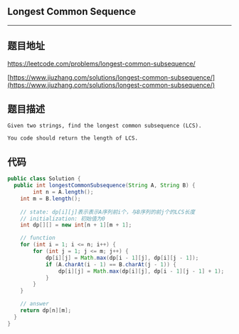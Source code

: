## Longest Common Sequence

----
## 题目地址

https://leetcode.com/problems/longest-common-subsequence/

[https://www.jiuzhang.com/solutions/longest-common-subsequence/](https://www.jiuzhang.com/solutions/longest-common-subsequence/)

## 题目描述

```text
Given two strings, find the longest common subsequence (LCS).

You code should return the length of LCS.
```

## 代码

```java
public class Solution {
  public int longestCommonSubsequence(String A, String B) {
		int n = A.length();
    int m = B.length();
        
    // state: dp[i][j]表示表示A序列前i个，与B序列的前j个的LCS长度
    // initialization: 初始值为0
    int dp[][] = new int[n + 1][m + 1];

    // function
    for (int i = 1; i <= n; i++) {
        for (int j = 1; j <= m; j++) {
            dp[i][j] = Math.max(dp[i - 1][j], dp[i][j - 1]);
            if (A.charAt(i - 1) == B.charAt(j - 1)) {
                dp[i][j] = Math.max(dp[i][j], dp[i - 1][j - 1] + 1);
            }
        }
    }

    // answer
    return dp[n][m];
  }
}
```


